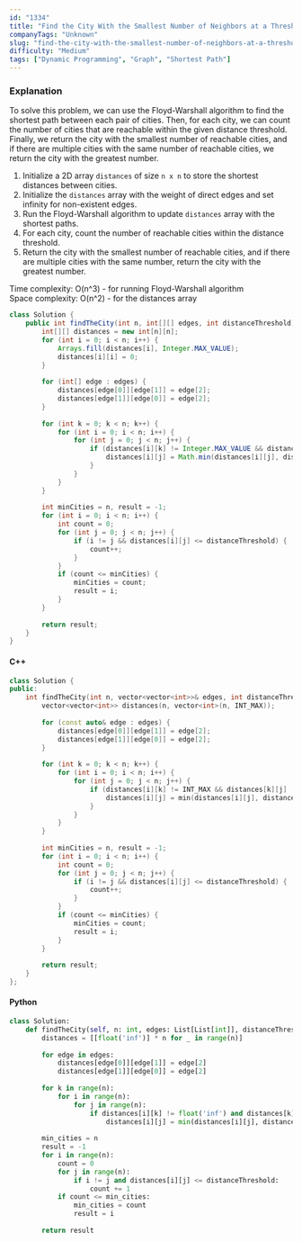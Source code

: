 ```yaml
---
id: "1334"
title: "Find the City With the Smallest Number of Neighbors at a Threshold Distance"
companyTags: "Unknown"
slug: "find-the-city-with-the-smallest-number-of-neighbors-at-a-threshold-distance"
difficulty: "Medium"
tags: ["Dynamic Programming", "Graph", "Shortest Path"]
---
```


### Explanation
To solve this problem, we can use the Floyd-Warshall algorithm to find the shortest path between each pair of cities. Then, for each city, we can count the number of cities that are reachable within the given distance threshold. Finally, we return the city with the smallest number of reachable cities, and if there are multiple cities with the same number of reachable cities, we return the city with the greatest number.

1. Initialize a 2D array `distances` of size `n x n` to store the shortest distances between cities.
2. Initialize the `distances` array with the weight of direct edges and set infinity for non-existent edges.
3. Run the Floyd-Warshall algorithm to update `distances` array with the shortest paths.
4. For each city, count the number of reachable cities within the distance threshold.
5. Return the city with the smallest number of reachable cities, and if there are multiple cities with the same number, return the city with the greatest number.

Time complexity: O(n^3) - for running Floyd-Warshall algorithm  
Space complexity: O(n^2) - for the distances array

```java
class Solution {
    public int findTheCity(int n, int[][] edges, int distanceThreshold) {
        int[][] distances = new int[n][n];
        for (int i = 0; i < n; i++) {
            Arrays.fill(distances[i], Integer.MAX_VALUE);
            distances[i][i] = 0;
        }
        
        for (int[] edge : edges) {
            distances[edge[0]][edge[1]] = edge[2];
            distances[edge[1]][edge[0]] = edge[2];
        }
        
        for (int k = 0; k < n; k++) {
            for (int i = 0; i < n; i++) {
                for (int j = 0; j < n; j++) {
                    if (distances[i][k] != Integer.MAX_VALUE && distances[k][j] != Integer.MAX_VALUE) {
                        distances[i][j] = Math.min(distances[i][j], distances[i][k] + distances[k][j]);
                    }
                }
            }
        }
        
        int minCities = n, result = -1;
        for (int i = 0; i < n; i++) {
            int count = 0;
            for (int j = 0; j < n; j++) {
                if (i != j && distances[i][j] <= distanceThreshold) {
                    count++;
                }
            }
            if (count <= minCities) {
                minCities = count;
                result = i;
            }
        }
        
        return result;
    }
}
```

#### C++
```cpp
class Solution {
public:
    int findTheCity(int n, vector<vector<int>>& edges, int distanceThreshold) {
        vector<vector<int>> distances(n, vector<int>(n, INT_MAX));
        
        for (const auto& edge : edges) {
            distances[edge[0]][edge[1]] = edge[2];
            distances[edge[1]][edge[0]] = edge[2];
        }
        
        for (int k = 0; k < n; k++) {
            for (int i = 0; i < n; i++) {
                for (int j = 0; j < n; j++) {
                    if (distances[i][k] != INT_MAX && distances[k][j] != INT_MAX) {
                        distances[i][j] = min(distances[i][j], distances[i][k] + distances[k][j]);
                    }
                }
            }
        }
        
        int minCities = n, result = -1;
        for (int i = 0; i < n; i++) {
            int count = 0;
            for (int j = 0; j < n; j++) {
                if (i != j && distances[i][j] <= distanceThreshold) {
                    count++;
                }
            }
            if (count <= minCities) {
                minCities = count;
                result = i;
            }
        }
        
        return result;
    }
};
```

#### Python
```python
class Solution:
    def findTheCity(self, n: int, edges: List[List[int]], distanceThreshold: int) -> int:
        distances = [[float('inf')] * n for _ in range(n)]
        
        for edge in edges:
            distances[edge[0]][edge[1]] = edge[2]
            distances[edge[1]][edge[0]] = edge[2]
        
        for k in range(n):
            for i in range(n):
                for j in range(n):
                    if distances[i][k] != float('inf') and distances[k][j] != float('inf'):
                        distances[i][j] = min(distances[i][j], distances[i][k] + distances[k][j])
        
        min_cities = n
        result = -1
        for i in range(n):
            count = 0
            for j in range(n):
                if i != j and distances[i][j] <= distanceThreshold:
                    count += 1
            if count <= min_cities:
                min_cities = count
                result = i
        
        return result
```